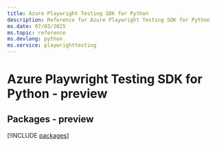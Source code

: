 ```yaml
---
title: Azure Playwright Testing SDK for Python
description: Reference for Azure Playwright Testing SDK for Python
ms.date: 07/03/2025
ms.topic: reference
ms.devlang: python
ms.service: playwrighttesting
---
```

# Azure Playwright Testing SDK for Python - preview
## Packages - preview
[!INCLUDE [packages](playwright-testing-index.md)]
